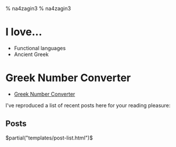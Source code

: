 % na4zagin3
% na4zagin3

# I love...
- Functional languages
- Ancient Greek

# Greek Number Converter
- [Greek Number Converter](greeknumeral.html)

<p>I've reproduced a list of recent posts here for your reading pleasure:</p>

<h2>Posts</h2>

$partial("templates/post-list.html")$
